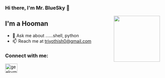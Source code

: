 ### Hi there, I'm Mr. BlueSky 👋

<img align='right' src='https://github.com/Rishit-dagli/Rishit-dagli/blob/master/images/octocat-anime.gif' width='150"'>

## I'm a Hooman

- 💬 Ask me about ......shell, python
- 📫 Reach me at trjyothish0@gmail.com

### Connect with me:

<a href="https://instagram.com/geekymentalist" target="blank"><img align="center" src="https://raw.githubusercontent.com/rahuldkjain/github-profile-readme-generator/master/src/images/icons/Social/instagram.svg" alt="geekymentalist" height="30" width="40" /></a>

